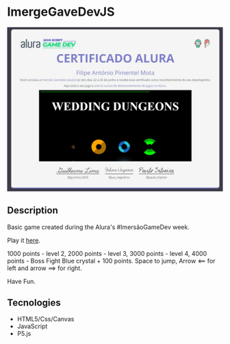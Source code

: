 # ImergeGaveDevJS
![certificado_alura](https://github.com/Drete457/ImergeGaveDevJS/blob/master/Certificado.JPG)

## Description

Basic game created during the Alura's #ImersãoGameDev week.

Play it [here](https://drete457.github.io/ImergeGaveDevJS/ "here").

1000 points - level 2,
2000 points - level 3,
3000 points - level 4,
4000 points - Boss Fight
Blue crystal  + 100 points.
Space to jump, Arrow <== for left and arrow ==> for right.

Have Fun.

## Tecnologies

- HTML5/Css/Canvas
- JavaScript
- P5.js
